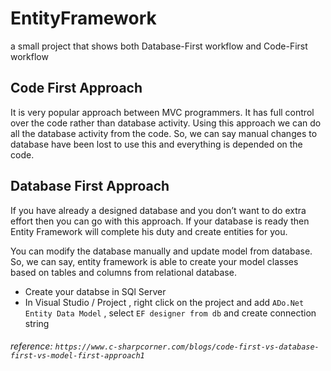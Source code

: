# EntityFramework
a small project that shows both Database-First workflow and Code-First workflow


## Code First Approach

It is very popular approach between MVC programmers. It has full control over the code rather than database activity. Using this approach we can do all the database activity from the code. So, we can say manual changes to database have been lost to use this and everything is depended on the code.


## Database First Approach

If you have already a designed database and you don’t want to do extra effort then you can go with this approach. If your database is ready then Entity Framework will complete his duty and create entities for you.

You can modify the database manually and update model from database. So, we can say, entity framework is able to create your model classes based on tables and columns from relational database.

- Create your databse in SQl Server
- In Visual Studio / Project , right click on the project and add `ADo.Net Entity Data Model` , select `EF designer from db` and create connection string


###### reference: `https://www.c-sharpcorner.com/blogs/code-first-vs-database-first-vs-model-first-approach1`
